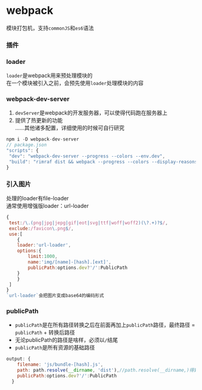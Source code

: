 # webpack
模块打包机，支持`commonJS`和`es6`语法
### 插件
### loader
`loader`是webpack用来预处理模块的  
在一个模块被引入之前，会预先使用`loader`处理模块的内容
### webpack-dev-server
1. `devServer`是webpack的开发服务器，可以使得代码跑在服务器上  
2. 提供了热更新的功能  
……其他诸多配置，详细使用的时候可自行研究
``` javascript
npm i -D webpack-dev-server 
// package.json
"scripts": {
 "dev": "webpack-dev-server --progress --colors --env.dev",
 "build": "rimraf dist && webpack --progress --colors --display-reasons"
}
```
### 引入图片
处理的loader有file-loader  
通常使用增强版loader：url-loader
``` javascript
{
 test:/\.(png|jpg|jepg|gif|eot|svg|ttf|woff|woff2)(\?.+)?$/,
 exclude:/favicon\.png$/,
 use:[
    {
	loader:'url-loader',
	options:{
		limit:1000,
		name:'img/[name]-[hash].[ext]',
		publicPath:options.dev?'/':PublicPath
	}
    }
 ]  			
}
`url-loader`会把图片变成base64的编码形式
```
### publicPath
* `publicPath`是在所有路径转换之后在前面再加上`publicPath`路径，最终路径 = `publicPath` + 转换后路径
* 无论publicPath的路径是啥样，必须以`/`结尾
* `publicPath`是所有资源的基础路径
``` javascript
output: {
    filename: 'js/bundle-[hash].js',
    path: path.resolve(__dirname, 'dist'),//path.resolve(__dirname,)得到的是根目录
    publicPath:options.dev?'/':PublicPath 
  }
```
